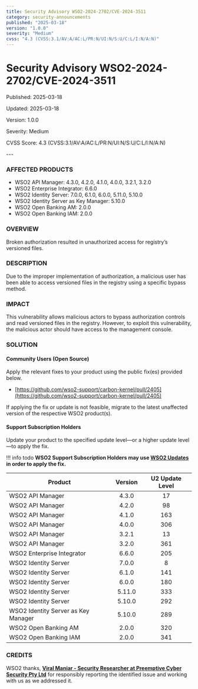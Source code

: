 ```yaml
---
title: Security Advisory WSO2-2024-2702/CVE-2024-3511
category: security-announcements
published: "2025-03-18"
version: "1.0.0"
severity: "Medium"
cvss: "4.3 (CVSS:3.1/AV:A/AC:L/PR:N/UI:N/S:U/C:L/I:N/A:N)"
---
```


# Security Advisory WSO2-2024-2702/CVE-2024-3511

<p class="doc-info">Published: 2025-03-18</p>
<p class="doc-info">Updated: 2025-03-18</p>
<p class="doc-info">Version: 1.0.0</p>
<p class="doc-info">Severity: Medium</p>
<p class="doc-info">CVSS Score: 4.3 (CVSS:3.1/AV:A/AC:L/PR:N/UI:N/S:U/C:L/I:N/A:N)</p>
---

### AFFECTED PRODUCTS
* WSO2 API Manager: 4.3.0, 4.2.0, 4.1.0, 4.0.0, 3.2.1, 3.2.0
* WSO2 Enterprise Integrator: 6.6.0
* WSO2 Identity Server: 7.0.0, 6.1.0, 6.0.0, 5.11.0, 5.10.0
* WSO2 Identity Server as Key Manager: 5.10.0
* WSO2 Open Banking AM: 2.0.0
* WSO2 Open Banking IAM: 2.0.0


### OVERVIEW
Broken authorization resulted in unauthorized access for registry’s versioned files.


### DESCRIPTION
Due to the improper implementation of authorization, a malicious user has been able to access versioned files in the registry using a specific bypass method.


### IMPACT
This vulnerability allows malicious actors to bypass authorization controls and read versioned files in the registry. However, to exploit this vulnerability, the malicious actor should have access to the management console.


### SOLUTION

#### Community Users (Open Source)
Apply the relevant fixes to your product using the public fix(es) provided below.

* [https://github.com/wso2-support/carbon-kernel/pull/2405](https://github.com/wso2-support/carbon-kernel/pull/2405)

If applying the fix or update is not feasible, migrate to the latest unaffected version of the respective WSO2 product(s).


#### Support Subscription Holders

Update your product to the specified update level—or a higher update level—to apply the fix.

!!! info todo
    **WSO2 Support Subscription Holders may use [WSO2 Updates](https://wso2.com/updates/) in order to apply the fix.**

| Product                             | Version | U2 Update Level |
| ----------------------------------- | :-----: | :-------------: |
| WSO2 API Manager                    |  4.3.0  |       17        |
| WSO2 API Manager                    |  4.2.0  |       98        |
| WSO2 API Manager                    |  4.1.0  |       163       |
| WSO2 API Manager                    |  4.0.0  |       306       |
| WSO2 API Manager                    |  3.2.1  |       13        |
| WSO2 API Manager                    |  3.2.0  |       361       |
| WSO2 Enterprise Integrator          |  6.6.0  |       205       |
| WSO2 Identity Server                |  7.0.0  |        8        |
| WSO2 Identity Server                |  6.1.0  |       141       |
| WSO2 Identity Server                |  6.0.0  |       180       |
| WSO2 Identity Server                | 5.11.0  |       333       |
| WSO2 Identity Server                | 5.10.0  |       292       |
| WSO2 Identity Server as Key Manager | 5.10.0  |       289       |
| WSO2 Open Banking AM                |  2.0.0  |       320       |
| WSO2 Open Banking IAM               |  2.0.0  |       341       |


### CREDITS
WSO2 thanks, **[Viral Maniar - Security Researcher at Preemptive Cyber Security Pty Ltd](https://www.preemptivecybersec.com)** for responsibly reporting the identified issue and working with us as we addressed it.
